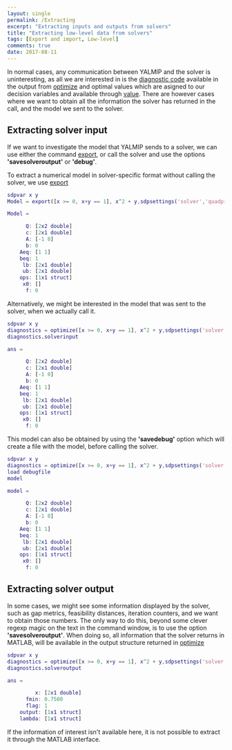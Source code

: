 ```yaml
---
layout: single
permalink: /Extracting
excerpt: "Extracting inputs and outputs from solvers"
title: "Extracting low-level data from solvers"
tags: [Export and import, Low-level]
comments: true
date: 2017-08-11
---
```


In normal cases, any communication between YALMIP and the solver is uninteresting, as all we are interested in is the [diagnostic code](command/yalmiperror) available in the output from [optimize](/command/optimize) and optimal values which are asigned to our decision variables and available through [value](/command/value). There are however cases where we want to obtain all the information the solver has returned in the call, and the model we sent to the solver.

## Extracting solver input

If we want to investigate the model that YALMIP sends to a solver, we can use either the command [export](/command/export), or call the solver and use the options **'savesolveroutput'** or **'debug'**.

To extract a numerical model in solver-specific format without calling the solver, we use [export](/command/export)
````matlab
sdpvar x y
Model = export([x >= 0, x+y == 1], x^2 + y,sdpsettings('solver','quadprog'))

Model = 

      Q: [2x2 double]
      c: [2x1 double]
      A: [-1 0]
      b: 0
    Aeq: [1 1]
    beq: 1
     lb: [2x1 double]
     ub: [2x1 double]
    ops: [1x1 struct]
     x0: []
      f: 0
````

Alternatively, we might be interested in the model that was sent to the solver, when we actually call it.
````matlab
sdpvar x y
diagnostics = optimize([x >= 0, x+y == 1], x^2 + y,sdpsettings('solver','quadprog','savesolverinput',1));
diagnostics.solverinput

ans = 

      Q: [2x2 double]
      c: [2x1 double]
      A: [-1 0]
      b: 0
    Aeq: [1 1]
    beq: 1
     lb: [2x1 double]
     ub: [2x1 double]
    ops: [1x1 struct]
     x0: []
      f: 0
````

This model can also be obtained by using the **'savedebug'** option which will create a file with the model, before calling the solver.

````matlab
sdpvar x y
diagnostics = optimize([x >= 0, x+y == 1], x^2 + y,sdpsettings('solver','quadprog','savedebug',1));
load debugfile
model

model = 

      Q: [2x2 double]
      c: [2x1 double]
      A: [-1 0]
      b: 0
    Aeq: [1 1]
    beq: 1
     lb: [2x1 double]
     ub: [2x1 double]
    ops: [1x1 struct]
     x0: []
      f: 0
````


## Extracting solver output

In some cases, we might see some information displayed by the solver, such as gap metrics, feasibility distances, iteration counters, and we want to obtain those numbers. The only way to do this, beyond some clever regexp magic on the text in the command window, is to use the option **'savesolveroutput'**. When doing so, all information that the solver returns in MATLAB, will be available in the output structure returned in [optimize](/command/optimize) 

````matlab
sdpvar x y
diagnostics = optimize([x >= 0, x+y == 1], x^2 + y,sdpsettings('solver','quadprog','savesolveroutput',1));
diagnostics.solveroutput

ans = 

         x: [2x1 double]
      fmin: 0.7500
      flag: 1
    output: [1x1 struct]
    lambda: [1x1 struct]

````

If the information of interest isn't available here, it is not possible to extract it through the MATLAB interface.

